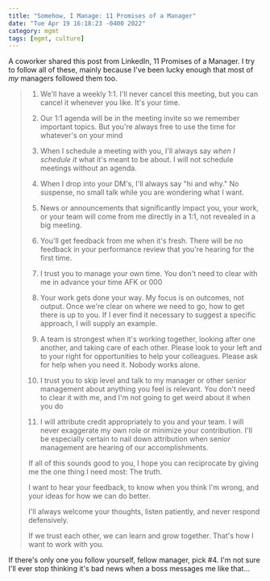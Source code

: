 ```yaml
---
title: "Somehow, I Manage: 11 Promises of a Manager"
date: "Tue Apr 19 16:18:23 -0400 2022"
category: mgmt
tags: [mgmt, culture]
---
```


A coworker shared this post from LinkedIn, 11 Promises of a Manager. I try to
follow all of these, mainly because I've been lucky enough that most of _my_
managers followed them too.

> 1. We'll have a weekly 1:1. I'll never cancel this meeting, but you can cancel
> it whenever you like. It's your time.
> 
> 2. Our 1:1 agenda will be in the meeting invite so we remember important
> topics. But you're always free to use the time for whatever's on your mind
> 
> 3. When I schedule a meeting with you, I'll always say *when I schedule it*
> what it's meant to be about. I will not schedule meetings without an agenda.
> 
> 4. When I drop into your DM's, I'll always say "hi and why." No suspense, no
> small talk while you are wondering what I want.
> 
> 5. News or announcements that significantly impact you, your work, or your
> team will come from me directly in a 1:1, not revealed in a big meeting.
> 
> 6. You'll get feedback from me when it's fresh. There will be no feedback in
> your performance review that you're hearing for the first time.
> 
> 7. I trust you to manage your own time. You don't need to clear with me in
> advance your time AFK or 000
> 
> 8. Your work gets done your way. My focus is on outcomes, not output. Once
> we're clear on where we need to go, how to get there is up to you. If I ever
> find it necessary to suggest a specific approach, I will supply an example.
> 
> 9. A team is strongest when it's working together, looking after one another,
> and taking care of each other. Please look to your left and to your right for
> opportunities to help your colleagues. Please ask for help when you need it.
> Nobody works alone.
> 
> 10. I trust you to skip level and talk to my manager or other senior
> management about anything you feel is relevant. You don't need to clear it
> with me, and I'm not going to get weird about it when you do
> 
> 11. I will attribute credit appropriately to you and your team. I will never
> exaggerate my own role or minimize your contribution. I'Il be especially
> certain to nail down attribution when senior management are hearing of our
> accomplishments.
> 
> If all of this sounds good to you, I hope you can reciprocate by giving me the
> one thing I need most: The truth.
> 
> I want to hear your feedback, to know when you think I'm wrong, and your ideas
> for how we can do better.
> 
> I'll always welcome your thoughts, listen patiently, and never respond
> defensively.
> 
> If we trust each other, we can learn and grow together. That's how I want to
> work with you.

If there's only one you follow yourself, fellow manager, pick #4. I'm not sure
I'll ever stop thinking it's bad news when a boss messages me like that...
